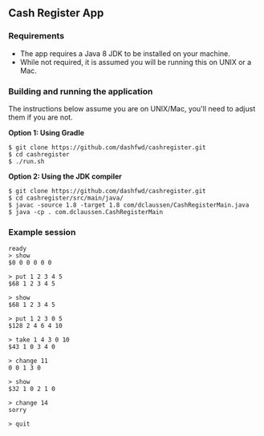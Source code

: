 ## Cash Register App

### Requirements
- The app requires a Java 8 JDK to be installed on your machine.
- While not required, it is assumed you will be running this on UNIX or a Mac.


### Building and running the application
The instructions below assume you are on UNIX/Mac, you'll need to adjust them if you are not. 

**Option 1: Using Gradle**

```
$ git clone https://github.com/dashfwd/cashregister.git
$ cd cashregister
$ ./run.sh
```


**Option 2: Using the JDK compiler**

```
$ git clone https://github.com/dashfwd/cashregister.git
$ cd cashregister/src/main/java/
$ javac -source 1.8 -target 1.8 com/dclaussen/CashRegisterMain.java
$ java -cp . com.dclaussen.CashRegisterMain
```

### Example session
```
ready
> show
$0 0 0 0 0 0

> put 1 2 3 4 5
$68 1 2 3 4 5

> show
$68 1 2 3 4 5

> put 1 2 3 0 5
$128 2 4 6 4 10

> take 1 4 3 0 10
$43 1 0 3 4 0

> change 11
0 0 1 3 0

> show
$32 1 0 2 1 0

> change 14
sorry

> quit

```
